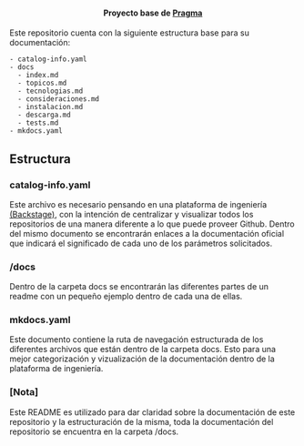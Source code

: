<h4 align="center">Proyecto base de <a href="https://github.com/karatelabs/karate" target="_blank">Pragma</a></h4>

Este repositorio cuenta con la siguiente estructura base para su documentación:

```
- catalog-info.yaml
- docs
  - index.md
  - topicos.md
  - tecnologias.md
  - consideraciones.md
  - instalacion.md
  - descarga.md
  - tests.md
- mkdocs.yaml
```


## Estructura

### catalog-info.yaml

Este archivo es necesario pensando en una plataforma de ingeniería [(Backstage)](https://backstage.io/docs/overview/what-is-backstage), con la intención de centralizar y visualizar todos los repositorios de una manera diferente a lo que puede proveer Github. Dentro del mismo documento se encontrarán enlaces a la documentación oficial que indicará el significado de cada uno de los parámetros solicitados.

### /docs

Dentro de la carpeta docs se encontrarán las diferentes partes de un readme con un pequeño ejemplo dentro de cada una de ellas.

### mkdocs.yaml

Este documento contiene la ruta de navegación estructurada de los diferentes archivos que están dentro de la carpeta docs. Esto para una mejor categorización y vizualización de la documentación dentro de la plataforma de ingeniería.


### [Nota]
Este README es utilizado para dar claridad sobre la documentación de este repositorio y la estructuración de la misma, toda la documentación del repositorio se encuentra en la carpeta /docs. 
